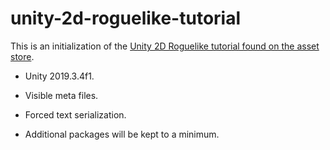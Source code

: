 # unity-2d-roguelike-tutorial

This is an initialization of the [Unity 2D Roguelike tutorial found on the asset store][1].

* Unity 2019.3.4f1.
* Visible meta files.
* Forced text serialization.

* Additional packages will be kept to a minimum.

[1]: https://assetstore.unity.com/packages/essentials/tutorial-projects/2d-roguelike-29825
